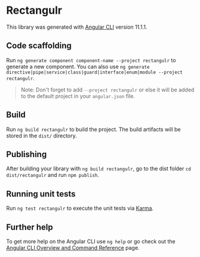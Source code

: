 # Rectangulr

This library was generated with [Angular CLI](https://github.com/angular/angular-cli) version 11.1.1.

## Code scaffolding

Run `ng generate component component-name --project rectangulr` to generate a new component. You can also use `ng generate directive|pipe|service|class|guard|interface|enum|module --project rectangulr`.

> Note: Don't forget to add `--project rectangulr` or else it will be added to the default project in your `angular.json` file.

## Build

Run `ng build rectangulr` to build the project. The build artifacts will be stored in the `dist/` directory.

## Publishing

After building your library with `ng build rectangulr`, go to the dist folder `cd dist/rectangulr` and run `npm publish`.

## Running unit tests

Run `ng test rectangulr` to execute the unit tests via [Karma](https://karma-runner.github.io).

## Further help

To get more help on the Angular CLI use `ng help` or go check out the [Angular CLI Overview and Command Reference](https://angular.io/cli) page.
